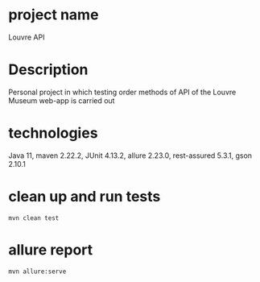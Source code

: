 # project name

Louvre API

# Description

Personal project in which testing order methods of API of the Louvre Museum web-app is carried out

# technologies

Java 11, maven 2.22.2, JUnit 4.13.2, allure 2.23.0, rest-assured 5.3.1, gson 2.10.1

# clean up and run tests

`mvn clean test`

# allure report

`mvn allure:serve`